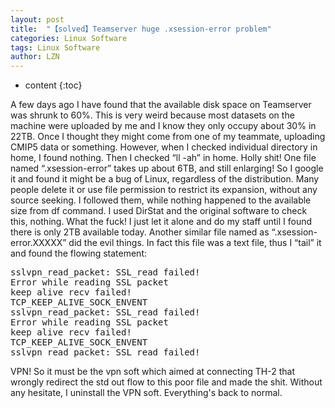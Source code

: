```yaml
---
layout: post
title:  "【solved】Teamserver huge .xsession-error problem" 
categories: Linux Software
tags: Linux Software
author: LZN
---
```


* content
{:toc}

A few days ago I have found that the available disk space on Teamserver was shrunk to 60%. This is very weird because most datasets on the machine were uploaded by me and I know they only occupy about 30% in 22TB. Once I thought they might come from one of my teammate, uploading CMIP5 data or something. However, when I checked individual directory in home, I found nothing. Then I checked “ll -ah” in home. Holly shit! One file named “.xsession-error” takes up about 6TB, and still enlarging! So I google it and found it might be a bug of Linux, regardless of the distribution. Many people delete it or use file permission to restrict its expansion, without any source seeking. I followed them, while nothing happened to the available size from df command. I used DirStat and the original software to check this, nothing.
What the fuck! I just let it alone and do my staff until I found there is only 2TB available today. Another similar file named as “.xsession-error.XXXXX” did the evil things. In fact this file was a text file, thus I “tail” it and found the flowing statement:
<pre>sslvpn_read_packet: SSL_read failed!
Error while reading SSL packet
keep alive recv failed!
TCP_KEEP_ALIVE_SOCK_ENVENT
sslvpn_read_packet: SSL_read failed!
Error while reading SSL packet
keep alive recv failed!
TCP_KEEP_ALIVE_SOCK_ENVENT
sslvpn_read_packet: SSL_read failed!</pre>
VPN! So it must be the vpn soft which aimed at connecting TH-2 that wrongly redirect the std out flow to this poor file and made the shit. Without any hesitate, I uninstall the VPN soft. Everything's back to normal.